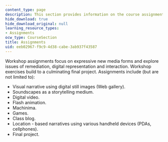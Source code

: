 ```yaml
---
content_type: page
description: This section provides information on the course assignments.
hide_download: true
hide_download_original: null
learning_resource_types:
- Assignments
ocw_type: CourseSection
title: Assignments
uid: eeb02967-f9c9-4d38-cabe-3ab937f43587
---
```


Workshop assignments focus on expressive new media forms and explore issues of remediation, digital representation and interaction. Workshop exercises build to a culminating final project. Assignments include (but are not limited to):

*   Visual narrative using digital still images (Web gallery).
*   Soundscapes as a storytelling medium.
*   Digital video.
*   Flash animation.
*   Machinima.
*   Games.
*   Class blog.
*   Location - based narratives using various handheld devices (PDAs, cellphones).
*   Final project.